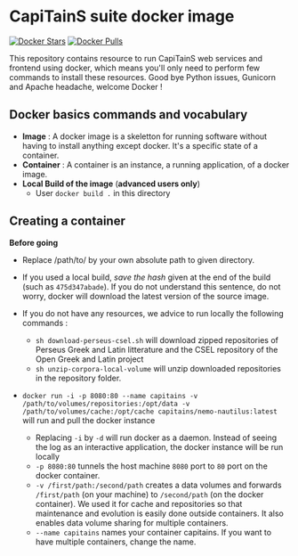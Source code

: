 CapiTainS suite docker image
============================

[![Docker Stars](https://img.shields.io/docker/stars/capitains/nemo-nautilus.svg?maxAge=86400)](https://hub.docker.com/r/capitains/nemo-nautilus/tags/) 
[![Docker Pulls](https://img.shields.io/docker/pulls/capitains/nemo-nautilus.svg?maxAge=86400)](https://hub.docker.com/r/capitains/nemo-nautilus/tags/)


This repository contains resource to run CapiTainS web services and frontend using docker, which means you'll only need to perform few commands to install these resources. Good bye Python issues, Gunicorn and Apache headache, welcome Docker !

## Docker basics commands and vocabulary

- **Image** : A docker image is a skeletton for running software without having to install anything except docker. It's a specific state of a container. 
- **Container** : A container is an instance, a running application, of a docker image.
- **Local Build of  the image** (**advanced users only**)
	- User `docker build .` in this directory

## Creating a container
	
**Before going**
- Replace /path/to/ by your own absolute path to given directory.
- If you used a local build, *save the hash* given at the end of the build (such as `475d347abade`). If you do not understand this sentence, do not worry, docker will download the latest version of the source image.
	
- If you do not have any resources, we advice to run locally the following commands :
	- `sh download-perseus-csel.sh` will download zipped repositories of Perseus Greek and Latin litterature and the CSEL repository of the Open Greek and Latin project
	- `sh unzip-corpora-local-volume` will unzip downloaded repositories in the repository folder.
- `docker run -i -p 8080:80 --name capitains -v /path/to/volumes/repositories:/opt/data -v /path/to/volumes/cache:/opt/cache capitains/nemo-nautilus:latest` will run and pull the docker instance
	- Replacing `-i` by `-d` will run docker as a daemon. Instead of seeing the log as an interactive application, the docker instance will be run locally
	- `-p 8080:80` tunnels the host machine `8080` port to `80` port on the docker container.
	- `-v /first/path:/second/path` creates a data volumes and forwards `/first/path` (on your machine) to `/second/path` (on the docker container). We used it for cache and repositories so that maintenance and evolution is easily done outside containers. It also enables data volume sharing for multiple containers.
	- `--name capitains` names your container capitains. If you want to have multiple containers, change the name.